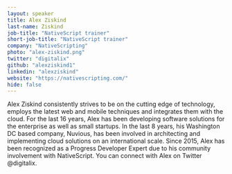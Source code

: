 ```yaml
---
layout: speaker
title: Alex Ziskind
last-name: Ziskind
job-title: "NativeScript trainer"
short-job-title: "NativeScript trainer"
company: "NativeScripting"
photo: "alex-ziskind.png"
twitter: "digitalix"
github: "alexziskind1"
linkedin: "alexziskind"
website: "https://nativescripting.com/"
hide: false
---
```


Alex Ziskind consistently strives to be on the cutting edge of technology, employs the latest web and mobile techniques and integrates them with the cloud. For the last 16 years, Alex has been developing software solutions for the enterprise as well as small startups. In the last 8 years, his Washington DC based company, Nuvious, has been involved in architecting and implementing cloud solutions on an international scale. Since 2015, Alex has been recognized as a Progress Developer Expert due to his community involvement with NativeScript. You can connect with Alex on Twitter @digitalix.